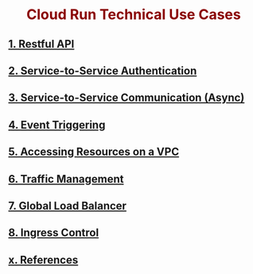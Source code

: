 # Cloud Run Technical Use Cases

## [1. Restful API](employee-api/README.md)

## [2. Service-to-Service Authentication](employee-client/README.md)

## [3. Service-to-Service Communication (Async)](async/README.md)

## [4. Event Triggering](event-trigger/README.md)

## [5. Accessing Resources on a VPC](redis/README.md)

## [6. Traffic Management](traffic-mgmt/README.md)

## [7. Global Load Balancer](glb/README.md)

## [8. Ingress Control](ingress/README.md)

## [x. References](ref.md)

<style>
    h1 {
        color: DarkRed;
        text-align: center;
    }
    h2 {
        color: DarkBlue;
    }
    h3 {
        color: DarkGreen;
    }
    h4 {
        color: DarkMagenta;
    }
    strong {
        color: Maroon;
    }
    em {
        color: Maroon;
    }
    img {
        display: block;
        margin-left: auto;
        margin-right: auto
    }
    code {
        color: SlateBlue;
    }
    mark {
        background-color:GoldenRod;
    }
</style>
